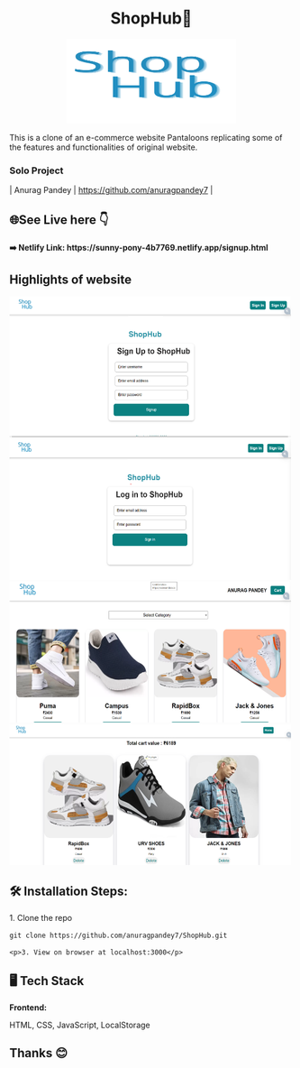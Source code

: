 <h1 align="center" id="title">ShopHub🛒</h1>

<p align="center"><img src="https://github.com/anuragpandey7/ShopHub/blob/master/img/Logo%20500x500%20px.jpeg?raw=true" alt="project-image" width="300" height="150/"></p>

<p>This is a clone of an e-commerce website Pantaloons replicating some of the features and functionalities of original website.</p>

### Solo Project

| Anurag Pandey | <https://github.com/anuragpandey7> |

<h2>🌐See Live here 👇</h2>

<h4>➡️ Netlify Link: https://sunny-pony-4b7769.netlify.app/signup.html</h4>

<h2>Highlights of website</h2>

<img src="https://raw.githubusercontent.com/anuragpandey7/ShopHub/6279d01492ddeeebc7e0ab5f459ccd484b50d5c0/img/1.png" alt="project-screenshot" width="500" height="250/">

<img src="https://raw.githubusercontent.com/anuragpandey7/ShopHub/6279d01492ddeeebc7e0ab5f459ccd484b50d5c0/img/2.png" alt="project-screenshot" width="500" height="250/">

<img src="https://raw.githubusercontent.com/anuragpandey7/ShopHub/6279d01492ddeeebc7e0ab5f459ccd484b50d5c0/img/3.png" alt="project-screenshot" width="500" height="250/">

<img src="https://raw.githubusercontent.com/anuragpandey7/ShopHub/6279d01492ddeeebc7e0ab5f459ccd484b50d5c0/img/4.png" alt="project-screenshot" width="500" height="250/">

<h2>🛠️ Installation Steps:</h2>

<p>1. Clone the repo</p>

```
git clone https://github.com/anuragpandey7/ShopHub.git
```

```
<p>3. View on browser at localhost:3000</p>
```


## 🖥️ Tech Stack

**Frontend:**

HTML, CSS, JavaScript, LocalStorage

<h2>Thanks 😊</h2>